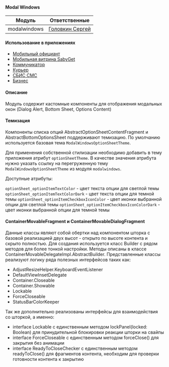 #### Modal Windows

|Модуль|Ответственные|
|------|-------------|
|modalwindows|[Головкин Сергей](https://online.sbis.ru/person/d43bba4d-da45-48a9-a6df-33fc27d4d211)

#### Использование в приложениях
- [Мобильный официант](https://git.sbis.ru/mobileworkspace/apps/droid/waiter2)
- [Мобильная витрина SabyGet](https://git.sbis.ru/mobileworkspace/apps/droid/showcase)
- [Коммуникатор](https://git.sbis.ru/mobileworkspace/apps/droid/communicator)
- [Курьер](https://git.sbis.ru/mobileworkspace/apps/droid/courier)
- [СБИС СМС](https://git.sbis.ru/mobileworkspace/apps/droid/sms)
- [Бизнес](https://git.sbis.ru/mobileworkspace/apps/droid/business)

#### Описание
Модуль содержит кастомные компоненты для отображения модальных окон (Dialog Alert, Bottom Sheet, Options Content)

#### Темизация

Компоненты списка опций AbstractOptionSheetContentFragment и AbstractBottomOptionsSheet поддерживают темизацию.
По умолчанию используется базовая тема `ModalWindowsOptionSheetTheme`.

Для применения собственной стилизации необходимо добавить в тему приложения атрибут `optionSheetTheme`.
В качестве значения атрибута нужно указать ссылку на перегруженную тему `ModalWindowsOptionSheetTheme` из модуля `modalwindows`.

Доступные атрибуты:

`optionSheet_optionItemTextColor` - цвет текста опции для светлой темы
`optionSheet_optionItemTextColorDark` - цвет текста опции для темной темы
`optionSheet_optionItemCheckboxIconColor` - цвет иконки выбранной опции для светлой темы
`optionSheet_optionItemCheckboxIconColorDark` - цвет иконки выбранной опции для темной темы

#### ContainerMovableFragment и ContainerMovableDialogFragment

Данные классы являют собой обертки над компонентом шторка с базовой реализацией двух высот - открыто по высоте контента и скрыто полностью.
Для создания используется класс Builder с рядом методов для более тонкой настройки.
Методы описаны в классе ContainerMovableDelegateImpl.AbstractBuilder.
Представленные классы реализуют логику ряда полезных интерфейсов таких как:
   - AdjustResizeHelper.KeyboardEventListener
   - DefaultViewInsetDelegate
   - Container.Closeable
   - Container.Showable
   - Lockable
   - ForceCloseable
   - StatusBarColorKeeper

Так же дополнительно реализованы интерфейсы для взаимодействия со шторкой, а именно:

 - interface Lockable с единственным методом lockPanel(locked: Boolean) для принудительной блокировки реакции шторки на свайпы
 - interface ForceCloseable с единственным методом forceClose() для закрытия без анимации
 - interface ReadyToCloseChecker с единственным методом readyToClose() для фрагментов контента, необходим для проверки готовности контента к закрытию

